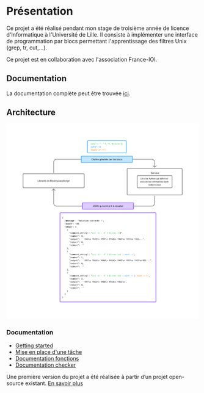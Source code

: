 # Présentation
Ce projet a été réalisé pendant mon stage de troisième année de licence d'Informatique à l'Université de Lille. Il consiste à implémenter une interface de programmation par blocs permettant l'apprentissage des filtres Unix (grep, tr, cut,...).


Ce projet est en collaboration avec l'association France-IOI.

## Documentation
La documentation complète peut être trouvée [ici](https://unixfilters.github.io/unixfilters-docs/help/init_task/).
## Architecture
![Architecture](../architecture.png)


### Documentation
* [Getting started](https://github.com/UnixFilters/unixfilters-franceIOI/blob/main/README.md)
* [Mise en place d'une tâche](https://github.com/UnixFilters/unixfilters-franceIOI/blob/main/docs/init_task.md)
* [Documentation fonctions](https://unixfilters.github.io/unixfilters-docs/)
* [Documentation checker](https://github.com/UnixFilters/checker/blob/main/docs/documentation_checker.md)


Une première version du projet a été réalisée à partir d’un projet open-source existant.
[En savoir plus]()
